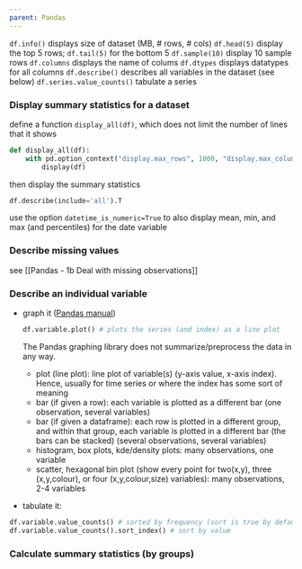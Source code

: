 ```yaml
---
parent: Pandas 
---
```


``df.info()`` displays size of dataset (MB, # rows, # cols)
``df.head(5)`` display the top 5 rows; ``df.tail(5)`` for the bottom 5
``df.sample(10)`` display 10 sample rows
``df.columns`` displays the name of colums
``df.dtypes`` displays datatypes for all columns
``df.describe()`` describes all variables in the dataset (see below)
``df.series.value_counts()`` tabulate a series

### Display summary statistics for a dataset

define a function `display_all(df)`, which does not limit the number of lines that it shows
```python
def display_all(df):
    with pd.option_context("display.max_rows", 1000, "display.max_columns", 1000): 
        display(df)
```

then display the summary statistics
```python
df.describe(include='all').T
```

use the option `datetime_is_numeric=True` to also display mean, min, and max (and percentiles) for the date variable

### Describe missing values
see [[Pandas - 1b Deal with missing observations]]


### Describe an individual variable
- graph it ([Pandas manual](https://pandas.pydata.org/pandas-docs/stable/user_guide/visualization.html#))
	```python
	df.variable.plot() # plots the series (and index) as a line plot
	```
	
	The Pandas graphing library does not summarize/preprocess the data in any way. 
	- plot (line plot): line plot of variable(s) (y-axis value, x-axis index). Hence, usually for time series or where the index has some sort of meaning
	- bar (if given a row): each variable is plotted as a different bar (one observation, several variables)
	- bar (if given a dataframe): each row is plotted in a different group, and within that group, each variable is plotted in a different bar (the bars can be stacked) (several observations, several variables)
	- histogram, box plots, kde/density plots: many observations, one variable
	- scatter, hexagonal bin plot (show every point for two(x,y), three (x,y,colour), or four (x,y,colour,size) variables): many observations, 2-4 variables

- tabulate it: 
```python
df.variable.value_counts() # sorted by frequency (sort is true by default)
df.variable.value_counts().sort_index() # sort by value 
```


### Calculate summary statistics (by groups)
